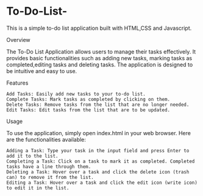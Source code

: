 # To-Do-List-
This is a simple to-do list application built with HTML,CSS and Javascript.

Overview

The To-Do List Application allows users to manage their tasks effectively. It provides basic functionalities such as adding new tasks, marking tasks as completed,editing tasks and deleting tasks. The application is designed to be intuitive and easy to use.

Features

    Add Tasks: Easily add new tasks to your to-do list.
    Complete Tasks: Mark tasks as completed by clicking on them.
    Delete Tasks: Remove tasks from the list that are no longer needed.
    Edit Tasks: Edit tasks from the list that are to be updated.

Usage

To use the application, simply open index.html in your web browser. Here are the functionalities available:

    Adding a Task: Type your task in the input field and press Enter to add it to the list.
    Completing a Task: Click on a task to mark it as completed. Completed tasks have a line through them.
    Deleting a Task: Hover over a task and click the delete icon (trash can) to remove it from the list.
    Editing a Task: Hover over a task and click the edit icon (write icon) to edit it in the list.

